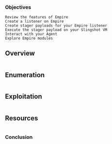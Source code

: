 
### Objectives

    Review the features of Empire
    Create a listener on Empire
    Create stager payloads for your Empire listener
    Execute the stager payload on your Slingshot VM
    Interact with your Agent
    Explore Empire modules


## Overview 

```markdown

```
## Enumeration 

```markdown

```

## Exploitation 

```markdown

```

## Resources

```markdown

```

### Conclusion